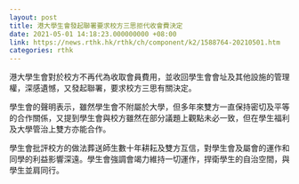 ```yaml
---
layout: post
title: 港大學生會發起聯署要求校方三思拒代收會費決定
date: 2021-05-01 14:18:23.000000000 +08:00
link: https://news.rthk.hk/rthk/ch/component/k2/1588764-20210501.htm
categories: rthk
---
```


港大學生會對於校方不再代為收取會員費用，並收回學生會會址及其他設施的管理權，深感遺憾，又發起聯署，要求校方三思有關決定。

學生會的聲明表示，雖然學生會不附屬於大學，但多年來雙方一直保持密切及平等的合作關係，又提到學生會與校方雖然在部分議題上觀點未必一致，但在學生福利及大學管治上雙方亦能合作。

學生會批評校方的做法葬送師生數十年耕耘及雙方互信，對學生會及屬會的運作和同學的利益影響深遠。學生會強調會竭力維持一切運作，捍衛學生的自治空間，與學生並肩同行。
